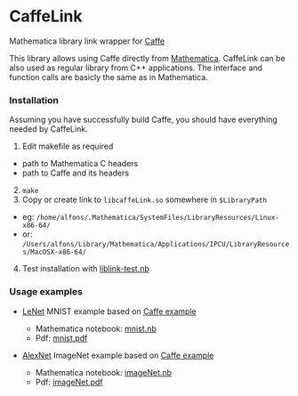 CaffeLink
=========

Mathematica library link wrapper for [Caffe](https://github.com/BVLC/caffe)

This library allows using Caffe directly from [Mathematica](http://www.wolfram.com/mathematica/). CaffeLink can be also used as regular library from C++ applications. The interface and function calls are basicly the same as in Mathematica. 

### Installation
Assuming you have successfully build Caffe, you should have everything needed by CaffeLink.

1. Edit makefile as required
  * path to Mathematica C headers
  * path to Caffe and its headers
2. `make`
3. Copy or create link to `libcaffeLink.so` somewhere in `$LibraryPath`
  * eg: `/home/alfons/.Mathematica/SystemFiles/LibraryResources/Linux-x86-64/`
  * or: `/Users/alfons/Library/Mathematica/Applications/IPCU/LibraryResources/MacOSX-x86-64/`
4. Test installation with [liblink-test.nb](../master/module/demo/liblink-test.nb)

### Usage examples
* [LeNet](http://yann.lecun.com/exdb/publis/pdf/lecun-01a.pdf) MNIST example based on [Caffe example](https://github.com/BVLC/caffe/tree/master/examples/mnist)
  * Mathematica notebook: [mnist.nb](../master/module/demo/mnist.nb)
  * Pdf: [mnist.pdf](../master/module/demo/mnist.pdf)
  
* [AlexNet](http://papers.nips.cc/paper/4824-imagenet-classification-with-deep-convolutional-neural-networks) ImageNet example based on [Caffe example](http://nbviewer.ipython.org/github/BVLC/caffe/blob/master/examples/filter_visualization.ipynb)
  * Mathematica notebook: [imageNet.nb](../master/module/demo/imageNet.nb)
  * Pdf: [imageNet.pdf](../master/module/demo/imageNet.pdf)